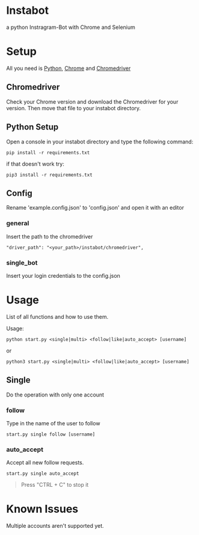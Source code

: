 # Instabot

a python Instragram-Bot with Chrome and Selenium


# Setup

All you need is [Python](https://www.python.org/downloads/), [Chrome](https://www.google.com/intl/de_de/chrome/) and [Chromedriver](https://chromedriver.chromium.org/)

## Chromedriver

Check your Chrome version and download the Chromedriver for your version.
Then move that file to your instabot directory.

## Python Setup

Open a console in your instabot directory and type the following command:

    pip install -r requirements.txt

if that doesn't work try:

    pip3 install -r requirements.txt

## Config

Rename 'example.config.json' to 'config.json' and open it with an editor

### general

Insert the path to the chromedriver

    "driver_path": "<your_path>/instabot/chromedriver",

### single_bot

Insert your login credentials to the config.json


# Usage

List of all functions and how to use them.

Usage:

    python start.py <single|multi> <follow|like|auto_accept> [username]

or

    python3 start.py <single|multi> <follow|like|auto_accept> [username]


## Single

Do the operation with only one account

### follow

Type in the name of the user to follow

	start.py single follow [username]

### auto_accept

Accept all new follow requests.

    start.py single auto_accept

> Press "CTRL + C" to stop it


# Known Issues
 
Multiple accounts aren't supported yet.
